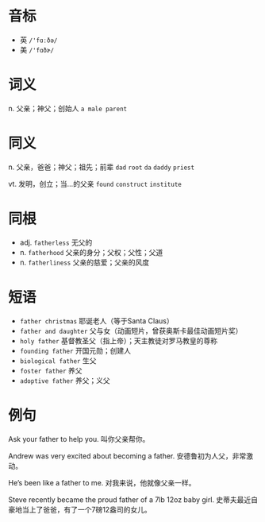 # 音标

- 英 `/'fɑːðə/`
- 美 `/'fɑðɚ/`

# 词义

n. 父亲；神父；创始人
`a male parent`

# 同义

n. 父亲，爸爸；神父；祖先；前辈
`dad` `root` `da` `daddy` `priest`

vt. 发明，创立；当…的父亲
`found` `construct` `institute`

# 同根

- adj. `fatherless` 无父的
- n. `fatherhood` 父亲的身分；父权；父性；父道
- n. `fatherliness` 父亲的慈爱；父亲的风度

# 短语

- `father christmas` 耶诞老人（等于Santa Claus）
- `father and daughter` 父与女（动画短片，曾获奥斯卡最佳动画短片奖）
- `holy father` 基督教圣父（指上帝）；天主教徒对罗马教皇的尊称
- `founding father` 开国元勋；创建人
- `biological father` 生父
- `foster father` 养父
- `adoptive father` 养父；义父

# 例句

Ask your father to help you.
叫你父亲帮你。

Andrew was very excited about becoming a father.
安德鲁初为人父，非常激动。

He’s been like a father to me.
对我来说，他就像父亲一样。

Steve recently became the proud father of a 7lb 12oz baby girl.
史蒂夫最近自豪地当上了爸爸，有了一个7磅12盎司的女儿。


